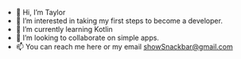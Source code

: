- 👋 Hi, I’m Taylor
- 👀 I’m interested in taking my first steps to become a developer.
- 🌱 I’m currently learning Kotlin
- 💞️ I’m looking to collaborate on simple apps.
- 📫 You can reach me here or my email showSnackbar@gmail.com

<!---
trencsok/trencsok is a ✨ special ✨ repository because its `README.md` (this file) appears on your GitHub profile.
You can click the Preview link to take a look at your changes.
--->
